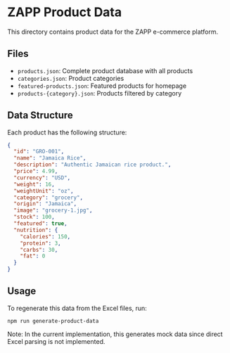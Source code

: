 # ZAPP Product Data

This directory contains product data for the ZAPP e-commerce platform.

## Files

- `products.json`: Complete product database with all products
- `categories.json`: Product categories
- `featured-products.json`: Featured products for homepage
- `products-{category}.json`: Products filtered by category

## Data Structure

Each product has the following structure:

```json
{
  "id": "GRO-001",
  "name": "Jamaica Rice",
  "description": "Authentic Jamaican rice product.",
  "price": 4.99,
  "currency": "USD",
  "weight": 16,
  "weightUnit": "oz",
  "category": "grocery",
  "origin": "Jamaica",
  "image": "grocery-1.jpg",
  "stock": 100,
  "featured": true,
  "nutrition": {
    "calories": 150,
    "protein": 3,
    "carbs": 30,
    "fat": 0
  }
}
```

## Usage

To regenerate this data from the Excel files, run:

```
npm run generate-product-data
```

Note: In the current implementation, this generates mock data since direct Excel parsing is not implemented.
